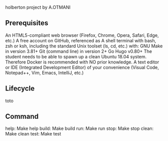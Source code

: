 holberton project by A.OTMANI
## Prerequisites
An HTML5-compliant web browser (Firefox, Chrome, Opera, Safari, Edge, etc.)
A free account on GitHub, referenced as <GitHub Handle>
A shell terminal with bash, zsh or ksh, including the standard Unix toolset (ls, cd, etc.) with:
    GNU Make in version 3.81+
    Git (command line) in version 2+
    Go Hugo v0.80+
The student needs to be able to spawn up a clean Ubuntu 18.04 system. Therefore Docker is recommended with NO prior knowledge.
A text editor or IDE (Integrated Development Editor) of your convenience (Visual Code, Notepad++, Vim, Emacs, IntelliJ, etc.)
## Lifecycle
toto
## Command
help:  Make help
build:  Make build
run: Make run
stop: Make stop
clean:  Make clean
test:  Make test
